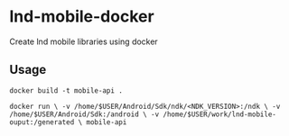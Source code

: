 # lnd-mobile-docker
Create lnd mobile libraries using docker

## Usage
`docker build -t mobile-api .`

`docker run \
	-v /home/$USER/Android/Sdk/ndk/<NDK_VERSION>:/ndk \
	-v /home/$USER/Android/Sdk:/android \
	-v /home/$USER/work/lnd-mobile-ouput:/generated \
	mobile-api`
